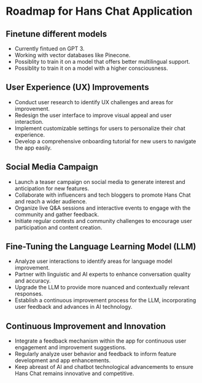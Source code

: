 # Roadmap for Hans Chat Application

## Finetune different models
- Currently fintued on GPT 3.
- Working with vector databases like Pinecone.
- Possiblity to train it on a model that offers better multilingual support.
- Possiblity to train it on a model with a higher consciousness. 

## User Experience (UX) Improvements
- Conduct user research to identify UX challenges and areas for improvement.
- Redesign the user interface to improve visual appeal and user interaction.
- Implement customizable settings for users to personalize their chat experience.
- Develop a comprehensive onboarding tutorial for new users to navigate the app easily.

## Social Media Campaign
- Launch a teaser campaign on social media to generate interest and anticipation for new features.
- Collaborate with influencers and tech bloggers to promote Hans Chat and reach a wider audience.
- Organize live Q&A sessions and interactive events to engage with the community and gather feedback.
- Initiate regular contests and community challenges to encourage user participation and content creation.

## Fine-Tuning the Language Learning Model (LLM)
- Analyze user interactions to identify areas for language model improvement.
- Partner with linguistic and AI experts to enhance conversation quality and accuracy.
- Upgrade the LLM to provide more nuanced and contextually relevant responses.
- Establish a continuous improvement process for the LLM, incorporating user feedback and advances in AI technology.

## Continuous Improvement and Innovation
- Integrate a feedback mechanism within the app for continuous user engagement and improvement suggestions.
- Regularly analyze user behavior and feedback to inform feature development and app enhancements.
- Keep abreast of AI and chatbot technological advancements to ensure Hans Chat remains innovative and competitive.
